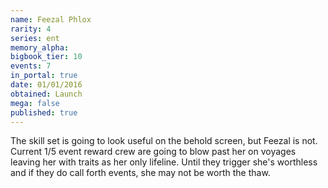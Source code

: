 ```yaml
---
name: Feezal Phlox
rarity: 4
series: ent
memory_alpha:
bigbook_tier: 10
events: 7
in_portal: true
date: 01/01/2016
obtained: Launch
mega: false
published: true
---
```


The skill set is going to look useful on the behold screen, but Feezal is not. Current 1/5 event reward crew are going to blow past her on voyages leaving her with traits as her only lifeline. Until they trigger she's worthless and if they do call forth events, she may not be worth the thaw.
